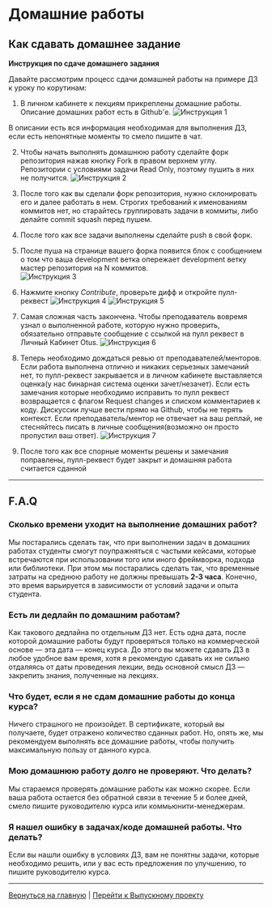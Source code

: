 # Домашние работы

## Как сдавать домашнее задание

**Инструкция по сдаче домашнего задания**

Давайте рассмотрим процесс сдачи домашней работы на примере ДЗ к уроку по корутинам:

1. В личном кабинете к лекциям прикреплены домашние работы. Описание домашних работ есть в Github'е.
   ![Инструкция 1](https://otus-android.github.io/images/about/01.webp)

В описании есть вся информация необходимая для выполнения ДЗ, если есть непонятные моменты то смело пишите в чат. 

2. Чтобы начать выполнять домашнюю работу сделайте форк репозитория нажав кнопку Fork в правом верхнем углу. Репозитории с условиями задачи Read Only, поэтому пушить в них не получится. 
   ![Инструкция 2](https://otus-android.github.io/images/about/02.webp)

3. После того как вы сделали форк репозитория, нужно склонировать его и далее работать в нем. Строгих требований к именованиям коммитов нет, но старайтесь группировать задачи в коммиты, либо делайте commit squash перед пушем.

4. После того как все задачи выполнены сделайте push в свой форк.

5. После пуша на странице вашего форка появится блок с сообщением о том что ваша development ветка опережает development ветку мастер репозитория на N коммитов.  
   ![Инструкция 3](https://otus-android.github.io/images/about/03.png)

6. Нажмите кнопку *Contribute*, проверьте дифф и откройте пулл-реквест
   ![Инструкция 4](https://otus-android.github.io/images/about/04.png)
   ![Инструкция 5](https://otus-android.github.io/images/about/05.png)

7. Самая сложная часть закончена. Чтобы преподаватель вовремя узнал о выполненной работе, которую нужно проверить, обязательно отправьте сообщение с ссылкой на пулл реквест в Личный Кабинет Otus.
   ![Инструкция 6](https://otus-android.github.io/images/about/06.png)

8. Теперь необходимо дождаться ревью от преподавателей/менторов. Если работа выполнена отлично и никаких серьезных замечаний нет, то пулл-реквест закрывается и в личном кабинете выставляется оценка(у нас бинарная система оценки зачет/незачет). Если есть замечания которые необходимо исправить то пулл реквест возвращается с флагом Request changes и списком комментариев к коду. Дискуссии лучше вести прямо на Github, чтобы не терять контекст. Если преподаватель/ментор не отвечает на ваш реплай, не стесняйтесь писать в личные сообщения(возможно он просто пропустил ваш ответ).
   ![Инструкция 7](https://otus-android.github.io/images/about/07.png)

9. После того как все спорные моменты решены и замечания поправлены, пулл-реквест будет закрыт и домашняя работа считается сданной

---

## F.A.Q

### Сколько времени уходит на выполнение домашних работ?

Мы постарались сделать так, что при выполнении задач в домашних работах студенты смогут поупражняться с частыми кейсами, которые встречаются при использовании того или иного фреймворка, подхода или библиотеки. При этом мы постарались сделать так, что временные затраты на среднюю работу не должны превышать **2-3 часа**. Конечно, это время варьируется в зависимости от условий задачи и опыта студента.

### Есть ли дедлайн по домашним работам?

Как такового дедлайна по отдельным ДЗ нет. Есть одна дата, после которой домашние работы будут проверяться только на коммерческой основе — эта дата — конец курса. До этого вы можете сдавать ДЗ в любое удобное вам время, хотя я рекомендую сдавать их не сильно отдаляясь от даты проведения лекции, ведь основной смысл ДЗ — закрепить знания, полученные на лекциях.

### Что будет, если я не сдам домашние работы до конца курса?

Ничего страшного не произойдет. В сертификате, который вы получаете, будет отражено количество сданных работ. Но, опять же, мы рекомендуем выполнять все домашние работы, чтобы получить максимальную пользу от данного курса.

### Мою домашнюю работу долго не проверяют. Что делать?

Мы стараемся проверять домашние работы как можно скорее. Если ваша работа остается без обратной связи в течение 5 и более дней, смело пишите руководителю курса или коммьюнити-менеджерам.

### Я нашел ошибку в задачах/коде домашней работы. Что делать?

Если вы нашли ошибку в условиях ДЗ, вам не понятны задачи, которые необходимо решить, или у вас есть предложения по улучшению, то пишите руководителю курса.


---

[Вернуться на главную](README.md) | [Перейти к Выпускному проекту](final-project.md)
